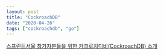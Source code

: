 ```yaml
---
layout: post
title: "CockroachDB"
date: "2020-04-26"
tags: ["cockroachdb", "go"]
---
```


[스프린트서울 참가자분들을 위한 카크로치디비(CockroachDB) 소개](/sprintseoul-cockroachdb)
